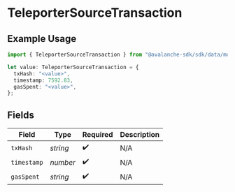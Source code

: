 # TeleporterSourceTransaction

## Example Usage

```typescript
import { TeleporterSourceTransaction } from "@avalanche-sdk/sdk/data/models/components";

let value: TeleporterSourceTransaction = {
  txHash: "<value>",
  timestamp: 7592.83,
  gasSpent: "<value>",
};
```

## Fields

| Field              | Type               | Required           | Description        |
| ------------------ | ------------------ | ------------------ | ------------------ |
| `txHash`           | *string*           | :heavy_check_mark: | N/A                |
| `timestamp`        | *number*           | :heavy_check_mark: | N/A                |
| `gasSpent`         | *string*           | :heavy_check_mark: | N/A                |